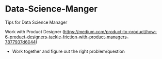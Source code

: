 # Data-Science-Manger
Tips for Data Science Manager


Work with Product Designer (https://medium.com/product-to-product/how-6-product-designers-tackle-friction-with-product-managers-7877937d6044)
- Work together and figure out the right problem/question
